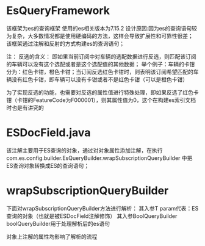 # EsQueryFramework

该框架为es的查询框架
使用的es相关版本为7.15.2
设计原因:因为es的查询语句较为复杂，大多数情况都是使用硬编码的方法，这样会导致扩展性和可靠性很差；
该框架通过注解和反射的方式构建es的查询语句；

注： 反选的含义：
即如果当前订阅中对车辆的选配数据进行反选，则匹配该订阅的车辆可以没有这个选配或者是这个选配值的其他数据；
举个例子：车辆的卡钳分为：红色卡钳，橙色卡钳；当订阅反选红色卡钳时，则表明该订阅希望匹配的车辆没有红色卡钳，即车辆可以没有卡钳或者不是红色卡钳（可以是橙色卡钳）

为了实现反选的功能，也需要对反选的属性值进行特殊处理，即如果反选了红色卡钳（卡钳的FeatureCode为F000001），则其属性值为0，这个在构建es索引文档时也是有讲究的

# ESDocField.java

该注解主要用于ES查询的对象，通过对对象属性添加注解，在执行com.es.config.builder.EsQueryBuilder.wrapSubscriptionQueryBuilder
中把ES查询对象转换成ES的查询语句；

# wrapSubscriptionQueryBuilder

下面对wrapSubscriptionQueryBuilder方法进行解析：
其入参T param代表：ES查询的对象（也就是被ESDocField注解修饰）
其入参BoolQueryBuilder boolQueryBuilder用于处理解析后的es语句


对象上注解的属性均影响了解析的流程